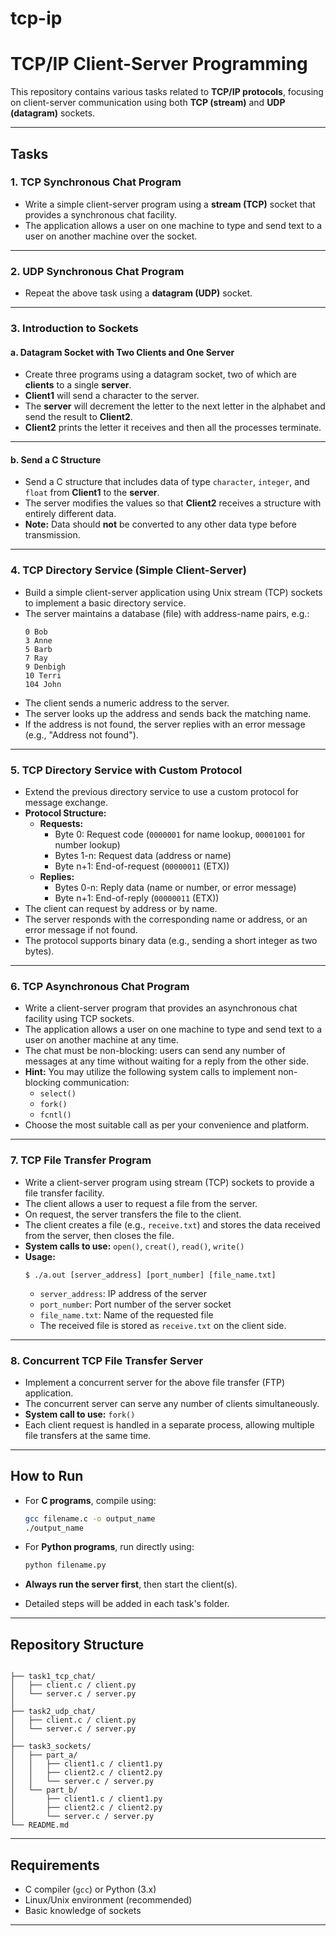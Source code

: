 # tcp-ip


# TCP/IP Client-Server Programming

This repository contains various tasks related to **TCP/IP protocols**, focusing on client-server communication using both **TCP (stream)** and **UDP (datagram)** sockets.

---

## **Tasks**

### **1. TCP Synchronous Chat Program**
- Write a simple client-server program using a **stream (TCP)** socket that provides a synchronous chat facility.
- The application allows a user on one machine to type and send text to a user on another machine over the socket.

---

### **2. UDP Synchronous Chat Program**
- Repeat the above task using a **datagram (UDP)** socket.

---

### **3. Introduction to Sockets**

#### **a. Datagram Socket with Two Clients and One Server**
- Create three programs using a datagram socket, two of which are **clients** to a single **server**.
- **Client1** will send a character to the server.
- The **server** will decrement the letter to the next letter in the alphabet and send the result to **Client2**.
- **Client2** prints the letter it receives and then all the processes terminate.

---

#### **b. Send a C Structure**
- Send a C structure that includes data of type `character`, `integer`, and `float` from **Client1** to the **server**.
- The server modifies the values so that **Client2** receives a structure with entirely different data.
- **Note:** Data should **not** be converted to any other data type before transmission.

---

### **4. TCP Directory Service (Simple Client-Server)**
- Build a simple client-server application using Unix stream (TCP) sockets to implement a basic directory service.
- The server maintains a database (file) with address-name pairs, e.g.:
  ```
  0 Bob
  3 Anne
  5 Barb
  7 Ray
  9 Denbigh
  10 Terri
  104 John
  ```
- The client sends a numeric address to the server.
- The server looks up the address and sends back the matching name.
- If the address is not found, the server replies with an error message (e.g., "Address not found").

---

### **5. TCP Directory Service with Custom Protocol**
- Extend the previous directory service to use a custom protocol for message exchange.
- **Protocol Structure:**
  - **Requests:**
    - Byte 0: Request code (`0000001` for name lookup, `00001001` for number lookup)
    - Bytes 1-n: Request data (address or name)
    - Byte n+1: End-of-request (`00000011` (ETX))
  - **Replies:**
    - Bytes 0-n: Reply data (name or number, or error message)
    - Byte n+1: End-of-reply (`00000011` (ETX))
- The client can request by address or by name.
- The server responds with the corresponding name or address, or an error message if not found.
- The protocol supports binary data (e.g., sending a short integer as two bytes).

---

### **6. TCP Asynchronous Chat Program**
- Write a client-server program that provides an asynchronous chat facility using TCP sockets.
- The application allows a user on one machine to type and send text to a user on another machine at any time.
- The chat must be non-blocking: users can send any number of messages at any time without waiting for a reply from the other side.
- **Hint:** You may utilize the following system calls to implement non-blocking communication:
  - `select()`
  - `fork()`
  - `fcntl()`
- Choose the most suitable call as per your convenience and platform.

---

### **7. TCP File Transfer Program**
- Write a client-server program using stream (TCP) sockets to provide a file transfer facility.
- The client allows a user to request a file from the server.
- On request, the server transfers the file to the client.
- The client creates a file (e.g., `receive.txt`) and stores the data received from the server, then closes the file.
- **System calls to use:** `open()`, `creat()`, `read()`, `write()`
- **Usage:**
  ```
  $ ./a.out [server_address] [port_number] [file_name.txt]
  ```
  - `server_address`: IP address of the server
  - `port_number`: Port number of the server socket
  - `file_name.txt`: Name of the requested file
  - The received file is stored as `receive.txt` on the client side.

---

### **8. Concurrent TCP File Transfer Server**
- Implement a concurrent server for the above file transfer (FTP) application.
- The concurrent server can serve any number of clients simultaneously.
- **System call to use:** `fork()`
- Each client request is handled in a separate process, allowing multiple file transfers at the same time.

---

## **How to Run**
- For **C programs**, compile using:
  ```bash
  gcc filename.c -o output_name
  ./output_name


* For **Python programs**, run directly using:

  ```bash
  python filename.py
  ```
* **Always run the server first**, then start the client(s).
* Detailed steps will be added in each task's folder.

---

## **Repository Structure**

```

├── task1_tcp_chat/
│   ├── client.c / client.py
│   └── server.c / server.py
│
├── task2_udp_chat/
│   ├── client.c / client.py
│   └── server.c / server.py
│
├── task3_sockets/
│   ├── part_a/
│   │   ├── client1.c / client1.py
│   │   ├── client2.c / client2.py
│   │   └── server.c / server.py
│   └── part_b/
│       ├── client1.c / client1.py
│       ├── client2.c / client2.py
│       └── server.c / server.py
└── README.md
```

---


## **Requirements**

* C compiler (`gcc`) or Python (3.x)
* Linux/Unix environment (recommended)
* Basic knowledge of sockets

---


